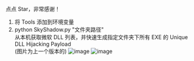 点点 Star，非常感谢！  
1. 将 Tools 添加到环境变量  
2. python SkyShadow.py "文件夹路径"  
从本机获取微软 DLL 列表，并快速生成指定文件夹下所有 EXE 的 Unique DLL Hijacking Payload  
(图片为上一个版本的)
![image](https://github.com/Night-Tac/SkyShadow/blob/main/run.png)
![image](https://github.com/Night-Tac/SkyShadow/blob/main/Mind%20Flayer.jpg)
